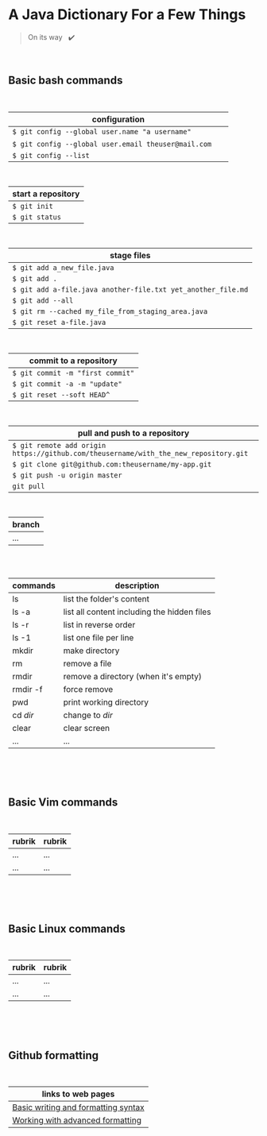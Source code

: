 # A Java Dictionary For a Few Things
 
> On its way &nbsp; ✔️   

<br> <!-- ✅ -->

## Basic bash commands

<br> 

| configuration |
| --- |
| `$ git config --global user.name "a username"`						   |
| `$ git config --global user.email theuser@mail.com` &nbsp; &nbsp; &nbsp; |
| `$ git config --list`   												   |

<br>

| start a repository |
| --- |
| `$ git init` 	 |
| `$ git status` |

<br>

| stage files |
| --- |
| `$ git add a_new_file.java` 									|
| `$ git add .` 												|
| `$ git add a-file.java another-file.txt yet_another_file.md` 	|
| `$ git add --all` 											|
| `$ git rm --cached my_file_from_staging_area.java` 			|
| `$ git reset a-file.java` 									|

<br>

| commit to a repository |
| --- |
| `$ git commit -m "first commit"` |
| `$ git commit -a -m "update"` |
| `$ git reset --soft HEAD^` |

<br>

| pull and push to a repository |
| --- |
| `$ git remote add origin https://github.com/theusername/with_the_new_repository.git` |
| `$ git clone git@github.com:theusername/my-app.git` |
| `$ git push -u origin master` 					  |
| `git pull` 										  |	

<br>

| branch |
| --- |
| ... |


<br>
<br>


| commands      | description   				    			|
| --- | --- |
| ls		    | list the folder's content 	    		    |
| ls -a         | list all content including the hidden files	|
| ls -r 		| list in reverse order 						|
| ls -1 		| list one file per line						|
| mkdir			| make directory 								|
| rm 			| remove a file 								|
| rmdir 		| remove a directory (when it's empty)			|
| rmdir -f 		| force remove 									|
| pwd 			| print working directory 						|
| cd *dir* 		| change to *dir* 								|
| clear 		| clear screen 									|
| ...		    | ...											|

<br>
<br>
<br>

## Basic Vim commands

<br>

| rubrik        | rubrik          				    			|
| --- | ---	|
| ...		    | ... 							    		    |
| ...           | ...											|


<br>
<br>
<br>

## Basic Linux commands

<br>

| rubrik        | rubrik          				    			|
| ------------- | ---------------------------------------------	|
| ...		    | ... 							    		    |
| ...           | ...											|


<br>
<br>
<br>

## Github formatting

<br>

| links to web pages			    			|
| ---------------------------------------------	|
| [Basic writing and formatting syntax](https://help.github.com/en/articles/basic-writing-and-formatting-syntax)   		    |
| [Working with advanced formatting](https://help.github.com/en/articles/working-with-advanced-formatting)				 |